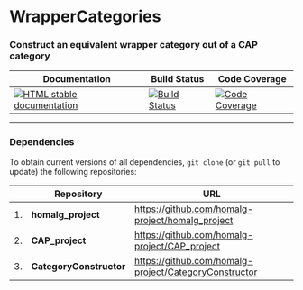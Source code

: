 <!-- BEGIN HEADER -->
# WrapperCategories

### Construct an equivalent wrapper category out of a CAP category

| Documentation | Build Status | Code Coverage |
| ------------- | ------------ | ------------- |
| [![HTML stable documentation][docs-img]][docs-url] | [![Build Status][tests-img]][tests-url] | [![Code Coverage][codecov-img]][codecov-url] |

<!-- END HEADER -->

<!-- BEGIN FOOTER -->
---

### Dependencies

To obtain current versions of all dependencies, `git clone` (or `git pull` to update) the following repositories:

|    | Repository | URL |
|--- | ---------- | --- |
| 1. | **homalg_project** | https://github.com/homalg-project/homalg_project |
| 2. | **CAP_project** | https://github.com/homalg-project/CAP_project |
| 3. | **CategoryConstructor** | https://github.com/homalg-project/CategoryConstructor |


[docs-img]: https://img.shields.io/badge/HTML-stable-blue.svg
[docs-url]: https://homalg-project.github.io/WrapperCategories/doc/chap0_mj.html

[tests-img]: https://github.com/homalg-project/WrapperCategories/workflows/Tests/badge.svg?branch=master
[tests-url]: https://github.com/homalg-project/WrapperCategories/actions?query=workflow%3ATests+branch%3Amaster

[codecov-img]: https://codecov.io/gh/homalg-project/WrapperCategories/branch/master/graph/badge.svg
[codecov-url]: https://codecov.io/gh/homalg-project/WrapperCategories
<!-- END FOOTER -->
